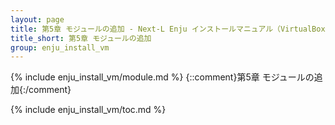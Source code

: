 ```yaml
---
layout: page
title: 第5章 モジュールの追加 - Next-L Enju インストールマニュアル（VirtualBox編）
title_short: 第5章 モジュールの追加
group: enju_install_vm
---
```


{% include enju_install_vm/module.md %} {::comment}第5章 モジュールの追加{:/comment}

{% include enju_install_vm/toc.md %}

